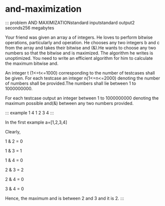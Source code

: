 # and-maximization
::: problem
AND MAXIMIZATIONstandard inputstandard output2 seconds256 megabytes

Your friend was given an array a of integers. He loves to perform
bitwise operations, particularly and operation. He chooses any two
integers b and c from the array and takes their bitwise and (&).He wants
to choose any two numbers so that the bitwise and is maximized. The
algorithm he writes is unoptimized. You need to write an efficient
algorithm for him to calculate the maximum bitwise and.

An integer t (1\<=t\<=1000) corresponding to the number of testcases
shall be given. For each testcase an integer n(1\<=n\<=2000) denoting
the number of numbers shall be provided.The numbers shall lie between 1
to 1000000000.

For each testcase output an integer between 1 to 1000000000 denoting the
maximum possible and(&) between any two numbers provided.

::: example
1
4
1
2
3
4
:::

In the first example a=\[1,2,3,4\]

Clearly,

1 & 2 = 0

1 & 3 = 1

1 & 4 = 0

2 & 3 = 2

2 & 4 = 0

3 & 4 = 0

Hence, the maximum and is between 2 and 3 and it is 2.
:::

